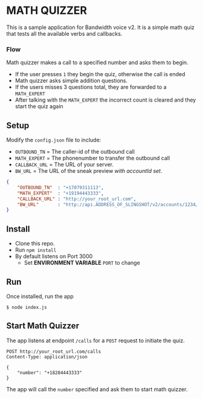 # MATH QUIZZER

This is a sample application for Bandwidth voice v2. It is a simple math quiz that tests all the available verbs and callbacks.

### Flow

Math quizzer makes a call to a specified number and asks them to begin.

* If the user presses `1` they begin the quiz, otherwise the call is ended
* Math quizzer asks simple addition questions.
* If the users misses 3 questions total, they are forwarded to a `MATH_EXPERT`
* After talking with the `MATH_EXPERT` the incorrect count is cleared and they start the quiz again

## Setup
Modify the `config.json` file to include:

* `OUTBOUND_TN` = The caller-id of the outbound call
* `MATH_EXPERT` = The phonenumber to transfer the outbound call
* `CALLBACK_URL` = The URL of your server.
* `BW_URL` = The URL of the sneak preview _with accountId set_.

```json
{
    "OUTBOUND_TN"  : "+17079311113",
    "MATH_EXPERT"  : "+19194443333",
    "CALLBACK_URL" : "http://your_root_url.com",
    "BW_URL"       : "http://api.ADDRESS_OF_SLINGSHOT/v2/accounts/1234/"
}
```

## Install

* Clone this repo.
* Run `npm install`
* By default listens on Port 3000
    * Set **ENVIRONMENT VARIABLE** `PORT` to change

## Run

Once installed, run the app

```$ node index.js```

## Start Math Quizzer

The app listens at endpoint `/calls` for a `POST` request to initiate the quiz.

```http
POST http://your_root_url.com/calls
Content-Type: application/json

{
    "number": "+18284443333"
}
```

The app will call the `number` specified and ask them to start math quizzer.
